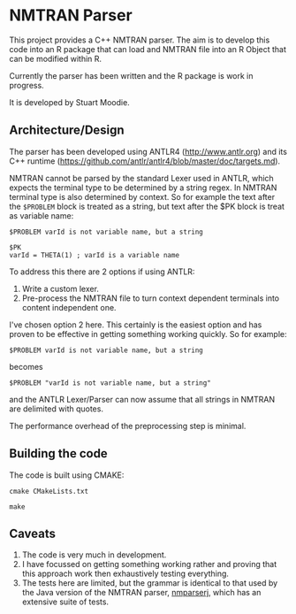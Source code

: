 NMTRAN Parser
==================

This project provides a C++ NMTRAN parser.  The aim is to develop this code into an R package that can load
and NMTRAN file into an R Object that can be modified within R.

Currently the parser has been written and the R package is work in progress.

It is developed by Stuart Moodie.

## Architecture/Design

The parser has been developed using ANTLR4 (http://www.antlr.org) and its C++ runtime (https://github.com/antlr/antlr4/blob/master/doc/targets.md).

NMTRAN cannot be parsed by the standard Lexer used in ANTLR, which expects the terminal type to be determined by a string
regex.  In NMTRAN terminal type is also determined by context.  So for example the text after the `$PROBLEM` block is
treated as a string, but text after the $PK block is treat as variable name:

```
$PROBLEM varId is not variable name, but a string

$PK
varId = THETA(1) ; varId is a variable name
```      

To address this there are 2 options if using ANTLR:

1. Write a custom lexer.
2. Pre-process the NMTRAN file to turn context dependent terminals into content independent one.

I've chosen option 2 here.  This certainly is the easiest option and has proven to be effective in getting something
 working quickly.  So for example:
 
```
$PROBLEM varId is not variable name, but a string
```

becomes

```
$PROBLEM "varId is not variable name, but a string"
```
   
and the ANTLR Lexer/Parser can now assume that all strings in NMTRAN are delimited with quotes.    
   
The performance overhead of the preprocessing step is minimal.


## Building the code

The code is built using CMAKE:

```
cmake CMakeLists.txt

make
```

## Caveats

1. The code is very much in development.
2. I have focussed on getting something working rather and proving that this approach work then exhaustively testing
 everything.
3. The tests here are limited, but the grammar is identical to that used by the Java version of the
 NMTRAN parser, [nmparserj](https://github.com/EightPillars/nmtranparserj), which has an extensive suite of tests.
       
  
  
  